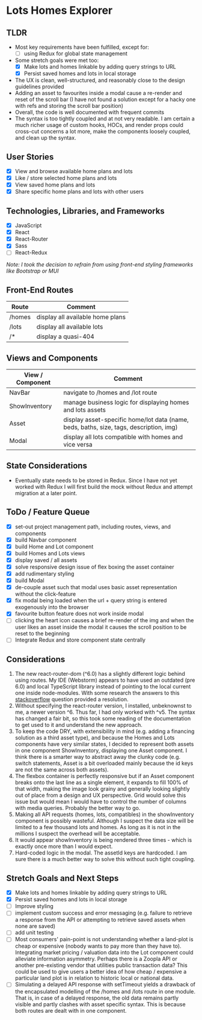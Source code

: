 # Lots Homes Explorer

## TLDR
- Most key requirements have been fulfilled, except for:
  - [ ] using Redux for global state management
- Some stretch goals were met too:
  - [x] Make lots and homes linkable by adding query strings to URL
  - [x] Persist saved homes and lots in local storage
- The UX is clean, well-structured, and reasonably close to the design guidelines provided
- Adding an asset to favourites inside a modal cause a re-render and reset of the scroll bar (I have not found a solution except for a hacky one with refs and storing the scroll bar position)
- Overall, the code is well documented with frequent commits
- The syntax is too tightly coupled and at not very readable. I am certain a much richer usage of custom hooks, HOCs, and render props could cross-cut concerns a lot more, make the components loosely coupled, and clean up the syntax.

## User Stories
- [x] View and browse available home plans and lots
- [x] Like / store selected home plans and lots
- [x] View saved home plans and lots
- [x] Share specific home plans and lots with other users

## Technologies, Libraries, and Frameworks
- [x] JavaScript
- [x] React
- [x] React-Router
- [x] Sass
- [ ] React-Redux

_Note: I took the decision to refrain from using front-end styling frameworks like Bootstrap or MUI_

## Front-End Routes
| Route  | Comment                          |
|--------|----------------------------------|
| /homes | display all available home plans |
| /lots  | display all available lots       |
| /*     | display a quasi-404              |

## Views and Components
| View / Component | Comment                                                                                |
|------------------|----------------------------------------------------------------------------------------|
| NavBar           | navigate to /homes and /lot route                                                      |
| ShowInventory    | manage business logic for displaying homes and lots assets                             |
| Asset            | display asset-specific home/lot data (name, beds, baths, size, tags, description, img) |
| Modal            | display all lots compatible with homes and vice versa                                  |

## State Considerations
- Eventually state needs to be stored in Redux. Since I have not yet worked with Redux I will first build the mock without Redux and attempt migration at a later point.

## ToDo / Feature Queue
- [x] set-out project management path, including routes, views, and components
- [x] build Navbar component
- [x] build Home and Lot component
- [x] build Homes and Lots views
- [x] display saved / all assets
- [x] solve responsive design issue of flex boxing the asset container
- [x] add rudimentary styling
- [x] build Modal
- [x] de-couple asset such that modal uses basic asset representation without the click-feature
- [x] fix modal being loaded when the url + query string is entered exogenously into the browser
- [x] favourite button feature does not work inside modal
- [ ] clicking the heart icon causes a brief re-render of the img and when the user likes an asset inside the modal it causes the scroll position to be reset to the beginning
- [ ] Integrate Redux and store component state centrally

## Considerations
1) The new react-router-dom (^6.0) has a slightly different logic behind using routes. My IDE (Webstorm) appears to have used an outdated (pre 6.0) and local TypeScript library instead of pointing to the local current one inside node-modules. With some research the answers to this [stackoverflow](https://stackoverflow.com/questions/70031839/cannot-resolve-symbol-routes) question provided a resolution.
2) Without specifying the react-router version, I installed, unbeknownst to me, a newer version ^6. Thus far, I had only worked with ^v5. The syntax has changed a fair bit, so this took some reading of the documentation to get used to it and understand the new approach.
3) To keep the code DRY, with extensibility in mind (e.g. adding a financing solution as a third asset type), and because the Homes and Lots components have very similar states, I decided to represent both assets in one component ShowInventory, displaying one Asset component. I think there is a smarter way to abstract away the clunky code (e.g. switch statements, Asset is a bit overloaded mainly because the id keys are not the same across both assets).
4) The flexbox container is perfectly responsive but if an Asset component breaks onto the last line as a single element, it expands to fill 100% of that width, making the image look grainy and generally looking slightly out of place from a design and UX perspective. Grid would solve this issue but would mean I would have to control the number of columns with media queries. Probably the better way to go.
5) Making all API requests (homes, lots, compatibles) in the showInventory component is possibly wasteful. Although I suspect the data size will be limited to a few thousand lots and homes. As long as it is not in the millions I suspect the overhead will be acceptable. 
6) It would appear showInventory is being rendered three times - which is exactly once more than I would expect.
7) Hard-coded logic in the modal. The assetId keys are hardcoded. I am sure there is a much better way to solve this without such tight coupling.

## Stretch Goals and Next Steps
- [x] Make lots and homes linkable by adding query strings to URL
- [x] Persist saved homes and lots in local storage
- [ ] Improve styling
- [ ] implement custom success and error messaging (e.g. failure to retrieve a response from the API or attempting to retrieve saved assets when none are saved)
- [ ] add unit testing
- [ ] Most consumers' pain-point is not understanding whether a land-plot is cheap or expensive (nobody wants to pay more than they have to). Integrating market pricing / valuation data into the Lot component could alleviate information asymmetry. Perhaps there is a Zoopla API or another pre-existing vendor that utilities public transaction data? This could be used to give users a better idea of how cheap / expensive a particular land plot is in relation to historic local or national data.
- [ ] Simulating a delayed API response with setTimeout yields a drawback of the encapsulated modelling of the /homes and /lots route in one module. That is, in case of a delayed response, the old data remains partly visible and partly clashes with asset specific syntax. This is because both routes are dealt with in one component.
